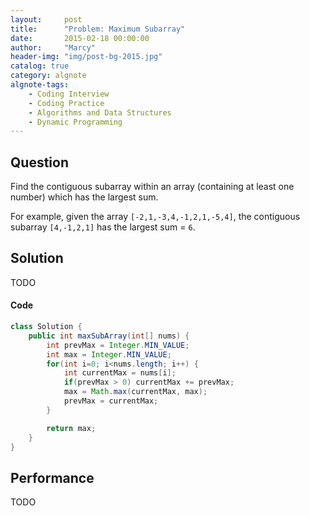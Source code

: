 ```yaml
---
layout:     post
title:      "Problem: Maximum Subarray"
date:       2015-02-18 00:00:00
author:     "Marcy"
header-img: "img/post-bg-2015.jpg"
catalog: true
category: algnote
algnote-tags:
    - Coding Interview
    - Coding Practice
    - Algorithms and Data Structures
    - Dynamic Programming
---
```


## Question

Find the contiguous subarray within an array (containing at least one number) which has the largest sum.

For example, given the array `[-2,1,-3,4,-1,2,1,-5,4]`,
the contiguous subarray `[4,-1,2,1]` has the largest sum = `6`.

## Solution
TODO

#### Code
```java
class Solution {
    public int maxSubArray(int[] nums) {
        int prevMax = Integer.MIN_VALUE;
        int max = Integer.MIN_VALUE;
        for(int i=0; i<nums.length; i++) {
            int currentMax = nums[i];
            if(prevMax > 0) currentMax += prevMax;
            max = Math.max(currentMax, max);
            prevMax = currentMax;
        }

        return max;
    }
}
```

## Performance
TODO